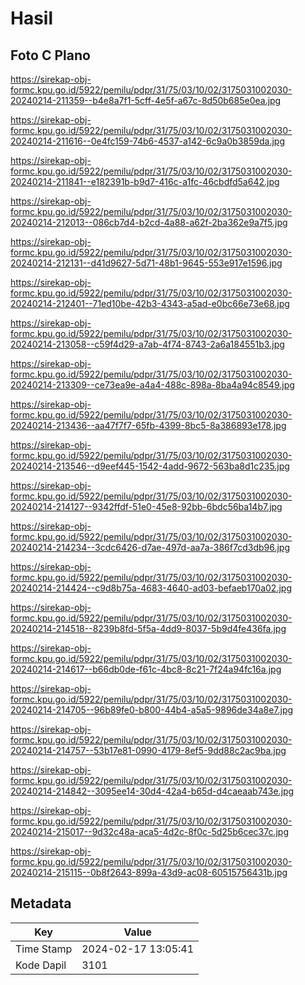 # Hasil

## Foto C Plano

https://sirekap-obj-formc.kpu.go.id/5922/pemilu/pdpr/31/75/03/10/02/3175031002030-20240214-211359--b4e8a7f1-5cff-4e5f-a67c-8d50b685e0ea.jpg

https://sirekap-obj-formc.kpu.go.id/5922/pemilu/pdpr/31/75/03/10/02/3175031002030-20240214-211616--0e4fc159-74b6-4537-a142-6c9a0b3859da.jpg

https://sirekap-obj-formc.kpu.go.id/5922/pemilu/pdpr/31/75/03/10/02/3175031002030-20240214-211841--e182391b-b9d7-416c-a1fc-46cbdfd5a642.jpg

https://sirekap-obj-formc.kpu.go.id/5922/pemilu/pdpr/31/75/03/10/02/3175031002030-20240214-212013--086cb7d4-b2cd-4a88-a62f-2ba362e9a7f5.jpg

https://sirekap-obj-formc.kpu.go.id/5922/pemilu/pdpr/31/75/03/10/02/3175031002030-20240214-212131--d41d9627-5d71-48b1-9645-553e917e1596.jpg

https://sirekap-obj-formc.kpu.go.id/5922/pemilu/pdpr/31/75/03/10/02/3175031002030-20240214-212401--71ed10be-42b3-4343-a5ad-e0bc66e73e68.jpg

https://sirekap-obj-formc.kpu.go.id/5922/pemilu/pdpr/31/75/03/10/02/3175031002030-20240214-213058--c59f4d29-a7ab-4f74-8743-2a6a184551b3.jpg

https://sirekap-obj-formc.kpu.go.id/5922/pemilu/pdpr/31/75/03/10/02/3175031002030-20240214-213309--ce73ea9e-a4a4-488c-898a-8ba4a94c8549.jpg

https://sirekap-obj-formc.kpu.go.id/5922/pemilu/pdpr/31/75/03/10/02/3175031002030-20240214-213436--aa47f7f7-65fb-4399-8bc5-8a386893e178.jpg

https://sirekap-obj-formc.kpu.go.id/5922/pemilu/pdpr/31/75/03/10/02/3175031002030-20240214-213546--d9eef445-1542-4add-9672-563ba8d1c235.jpg

https://sirekap-obj-formc.kpu.go.id/5922/pemilu/pdpr/31/75/03/10/02/3175031002030-20240214-214127--9342ffdf-51e0-45e8-92bb-6bdc56ba14b7.jpg

https://sirekap-obj-formc.kpu.go.id/5922/pemilu/pdpr/31/75/03/10/02/3175031002030-20240214-214234--3cdc6426-d7ae-497d-aa7a-386f7cd3db96.jpg

https://sirekap-obj-formc.kpu.go.id/5922/pemilu/pdpr/31/75/03/10/02/3175031002030-20240214-214424--c9d8b75a-4683-4640-ad03-befaeb170a02.jpg

https://sirekap-obj-formc.kpu.go.id/5922/pemilu/pdpr/31/75/03/10/02/3175031002030-20240214-214518--8239b8fd-5f5a-4dd9-8037-5b9d4fe436fa.jpg

https://sirekap-obj-formc.kpu.go.id/5922/pemilu/pdpr/31/75/03/10/02/3175031002030-20240214-214617--b66db0de-f61c-4bc8-8c21-7f24a94fc16a.jpg

https://sirekap-obj-formc.kpu.go.id/5922/pemilu/pdpr/31/75/03/10/02/3175031002030-20240214-214705--96b89fe0-b800-44b4-a5a5-9896de34a8e7.jpg

https://sirekap-obj-formc.kpu.go.id/5922/pemilu/pdpr/31/75/03/10/02/3175031002030-20240214-214757--53b17e81-0990-4179-8ef5-9dd88c2ac9ba.jpg

https://sirekap-obj-formc.kpu.go.id/5922/pemilu/pdpr/31/75/03/10/02/3175031002030-20240214-214842--3095ee14-30d4-42a4-b65d-d4caeaab743e.jpg

https://sirekap-obj-formc.kpu.go.id/5922/pemilu/pdpr/31/75/03/10/02/3175031002030-20240214-215017--9d32c48a-aca5-4d2c-8f0c-5d25b6cec37c.jpg

https://sirekap-obj-formc.kpu.go.id/5922/pemilu/pdpr/31/75/03/10/02/3175031002030-20240214-215115--0b8f2643-899a-43d9-ac08-60515756431b.jpg


## Metadata

| Key        | Value               |
| ---------- | ------------------- |
| Time Stamp | 2024-02-17 13:05:41 |
| Kode Dapil | 3101                |



